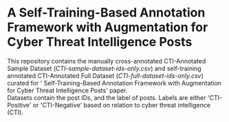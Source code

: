 # A Self-Training-Based Annotation Framework with Augmentation for Cyber Threat Intelligence Posts
This repository contains the manually cross-annotated CTI-Annotated Sample Dataset (_CTI-sample-dataset-ids-only.csv_) and self-training annotated CTI-Annotated Full Dataset (_CTI-full-dataset-ids-only.csv_) curated for ' Self-Training-Based Annotation Framework with Augmentation
for Cyber Threat Intelligence Posts' paper.  
Datasets contain the post IDs, and the label of posts. Labels are either 'CTI-Positive' or 'CTI-Negative' based on relation to cyber threat intelligence (CTI).
